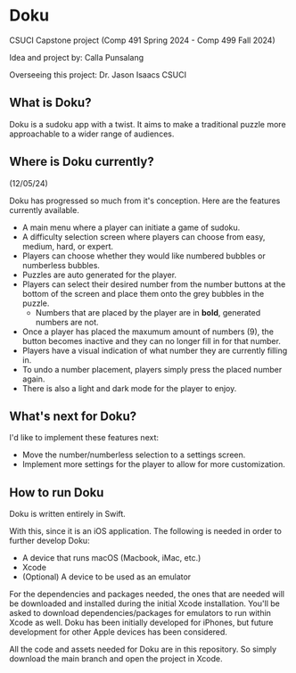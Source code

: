 # Doku
CSUCI Capstone project (Comp 491 Spring 2024 - Comp 499 Fall 2024)

Idea and project by: Calla Punsalang

Overseeing this project: Dr. Jason Isaacs CSUCI

## What is Doku?
Doku is a sudoku app with a twist. It aims to make a traditional puzzle more approachable to a wider range of audiences.

## Where is Doku currently?
(12/05/24)

Doku has progressed so much from it's conception. Here are the features currently available.

- A main menu where a player can initiate a game of sudoku.
- A difficulty selection screen where players can choose from easy, medium, hard, or expert.
- Players can choose whether they would like numbered bubbles or numberless bubbles.
- Puzzles are auto generated for the player.
- Players can select their desired number from the number buttons at the bottom of the screen and place them onto the grey bubbles in the puzzle.
    - Numbers that are placed by the player are in **bold**, generated numbers are not.
- Once a player has placed the maxumum amount of numbers (9), the button becomes inactive and they can no longer fill in for that number.
- Players have a visual indication of what number they are currently filling in.
- To undo a number placement, players simply press the placed number again.
- There is also a light and dark mode for the player to enjoy.

## What's next for Doku?
I'd like to implement these features next:

- Move the number/numberless selection to a settings screen.
- Implement more settings for the player to allow for more customization.

## How to run Doku
Doku is written entirely in Swift.

With this, since it is an iOS application. The following is needed in order to further develop Doku:
- A device that runs macOS (Macbook, iMac, etc.)
- Xcode
- (Optional) A device to be used as an emulator

For the dependencies and packages needed, the ones that are needed will be downloaded and installed during the initial Xcode installation. You'll be asked to download dependencies/packages for emulators to run within Xcode as well. Doku has been initially developed for iPhones, but future development for other Apple devices has been considered. 

All the code and assets needed for Doku are in this repository. So simply download the main branch and open the project in Xcode.
